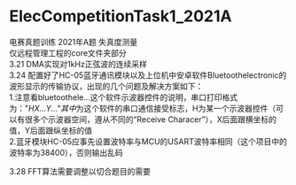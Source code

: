 # ElecCompetitionTask1_2021A
电赛真题训练 2021年A题 失真度测量  
仅远程管理工程的core文件夹部分  
3.21 DMA实现对1kHz正弦波的连续采样  
3.24 配置好了HC-05蓝牙通讯模块以及上位机中安卓软件Bluetoothelectronic的波形显示的传输协议，出现的几个问题及解决方案如下：  
1.注意看bluetoothele…这个软件示波器控件的说明，串口打印格式为："*HX...Y..."其中*为这个软件的串口通信接受标志，H为某一个示波器控件（可以有很多个示波器空间，遵从不同的“Receive Characer”），X后面跟横坐标的值，Y后面跟纵坐标的值  
2.蓝牙模块HC-05应事先设置波特率与MCU的USART波特率相同（这个项目中的波特率为38400），否则输出乱码  

3.28 FFT算法需要调整以切合题目的需要
